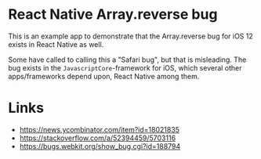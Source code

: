 # React Native Array.reverse bug

This is an example app to demonstrate that the Array.reverse bug for iOS 12 exists in React Native as well.

Some have called to calling this a "Safari bug", but that is misleading. The bug exists in the `JavascriptCore`-framework for iOS, which several other apps/frameworks depend upon, React Native among them.

# Links

- https://news.ycombinator.com/item?id=18021835
- https://stackoverflow.com/a/52394459/5703116
- https://bugs.webkit.org/show_bug.cgi?id=188794
